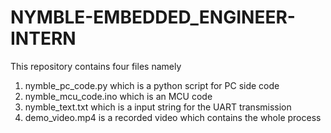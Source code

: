 # NYMBLE-EMBEDDED_ENGINEER-INTERN
This repository contains four files namely 
1. nymble_pc_code.py which is a python script for PC side code
2. nymble_mcu_code.ino which is an MCU code
3. nymble_text.txt which is a input string for the UART transmission
4. demo_video.mp4 is a recorded video which contains the whole process
